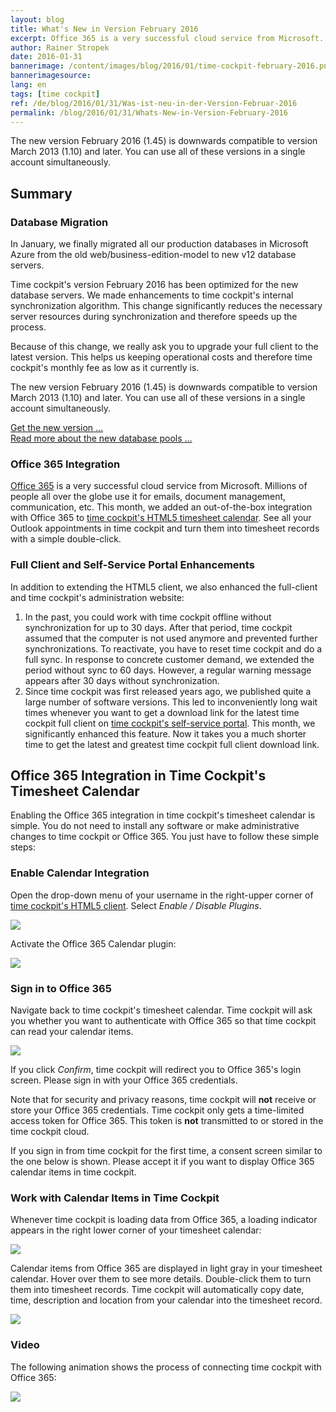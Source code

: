 ```yaml
---
layout: blog
title: What's New in Version February 2016
excerpt: Office 365 is a very successful cloud service from Microsoft. Millions of people all over the globe use it for emails, document management, communication, etc. This month, we added an out-of-the-box integration with Office 365 to time cockpit's HTML5 timesheet calendar. See all your Outlook appointments in time cockpit and turn them into timesheet records with a simple double-click.
author: Rainer Stropek
date: 2016-01-31
bannerimage: /content/images/blog/2016/01/time-cockpit-february-2016.png
bannerimagesource: 
lang: en
tags: [time cockpit]
ref: /de/blog/2016/01/31/Was-ist-neu-in-der-Version-Februar-2016
permalink: /blog/2016/01/31/Whats-New-in-Version-February-2016
---
```


<p>The new version February 2016 (1.45) is downwards compatible to version March 2013 (1.10) and later. You can use all of these versions in a single account simultaneously.</p><h2>Summary</h2><h3>Database Migration</h3><p>In January, we finally migrated all our production databases in Microsoft Azure from the old web/business-edition-model to new v12 database servers.</p><p>Time cockpit's version February 2016 has been optimized for the new database servers. We made enhancements to time cockpit's internal synchronization algorithm. This change significantly reduces the necessary server resources during synchronization and therefore speeds up the process.</p><p class="showcase">Because of this change, we really ask you to upgrade your full client to the latest version. This helps us keeping operational costs and therefore time cockpit's monthly fee as low as it currently is.</p><p>The new version February 2016 (1.45) is downwards compatible to version March 2013 (1.10) and later. You can use all of these versions in a single account simultaneously.</p><p>
  <a href="~/account/download">Get the new version ...</a>
  <br />
  <a href="~/blog/2016/01/31/Hello-Database-Pools">Read more about the new database pools ...</a>
</p><h3>Office 365 Integration</h3><p>
  <a href="https://products.office.com/" target="_blank">Office 365</a> is a very successful cloud service from Microsoft. Millions of people all over the globe use it for emails, document management, communication, etc. This month, we added an out-of-the-box integration with Office 365 to <a href="http://web.timecockpit.com" target="_blank">time cockpit's HTML5 timesheet calendar</a>. See all your Outlook appointments in time cockpit and turn them into timesheet records with a simple double-click.</p><h3>Full Client and Self-Service Portal Enhancements</h3><p>In addition to extending the HTML5 client, we also enhanced the full-client and time cockpit's administration website:</p><ol>
  <li>In the past, you could work with time cockpit offline without synchronization for up to 30 days. After that period, time cockpit assumed that the computer is not used anymore and prevented further synchronizations. To reactivate, you have to reset time cockpit and do a full sync. In response to concrete customer demand, we extended the period without sync to 60 days. However, a regular warning message appears after 30 days without synchronization.</li>
  <li>Since time cockpit was first released years ago, we published quite a large number of software versions. This led to inconveniently long wait times whenever you want to get a download link for the latest time cockpit full client on <a href="~/sign-in" target="_blank">time cockpit's self-service portal</a>. This month, we significantly enhanced this feature. Now it takes you a much shorter time to get the latest and greatest time cockpit full client download link.</li>
</ol><h2>Office 365 Integration in Time Cockpit's Timesheet Calendar</h2><p>Enabling the Office 365 integration in time cockpit's timesheet calendar is simple. You do not need to install any software or make administrative changes to time cockpit or Office 365. You just have to follow these simple steps:</p><h3>Enable Calendar Integration</h3><p>Open the drop-down menu of your username in the right-upper corner of <a href="https://web.timecockpit.com" target="_blank">time cockpit's HTML5 client</a>. Select <em>Enable / Disable Plugins</em>.</p><p>
  <img src="{{site.baseurl}}/content/images/blog/2016/01/enable-disable-plugins.png" />
</p><p>Activate the Office 365 Calendar plugin:</p><p>
  <img src="{{site.baseurl}}/content/images/blog/2016/01/active-office-365-calendar.png" />
</p><h3>Sign in to Office 365</h3><p>Navigate back to time cockpit's timesheet calendar. Time cockpit will ask you whether you want to authenticate with Office 365 so that time cockpit can read your calendar items.</p><p>
  <img src="{{site.baseurl}}/content/images/blog/2016/01/sign-in-confirmation.png" />
</p><p>If you click <em>Confirm</em>, time cockpit will redirect you to Office 365's login screen. Please sign in with your Office 365 credentials.</p><p class="showcase">Note that for security and privacy reasons, time cockpit will <strong>not</strong> receive or store your Office 365 credentials. Time cockpit only gets a time-limited access token for Office 365. This token is <strong>not</strong> transmitted to or stored in the time cockpit cloud.</p><p>If you sign in from time cockpit for the first time, a consent screen similar to the one below is shown. Please accept it if you want to display Office 365 calendar items in time cockpit.</p><function name="Composite.Media.ImageGallery.Slimbox2">
  <param name="MediaImage" value="MediaArchive:5841428d-60e0-4aa0-8a51-b6a454f47712" />
  <param name="ThumbnailMaxWidth" value="800" />
  <param name="ThumbnailMaxHeight" value="800" />
  <param name="ImageMaxWidth" value="1920" />
  <param name="ImageMaxHeight" value="1280" />
</function><h3>Work with Calendar Items in Time Cockpit</h3><p>Whenever time cockpit is loading data from Office 365, a loading indicator appears in the right lower corner of your timesheet calendar:</p><p>
  <img src="{{site.baseurl}}/content/images/blog/2016/01/loading-indicator.png" />
</p><p>Calendar items from Office 365 are displayed in light gray in your timesheet calendar. Hover over them to see more details. Double-click them to turn them into timesheet records. Time cockpit will automatically copy date, time, description and location from your calendar into the timesheet record.</p><p>
  <img src="{{site.baseurl}}/content/images/blog/2016/01/calendar-items.png" />
</p><h3>Video</h3><p>The following animation shows the process of connecting time cockpit with Office 365:</p><p>
  <img src="{{site.baseurl}}/content/images/blog/2016/01/office-365-calendar-in-time-cockpit.gif" />
</p>